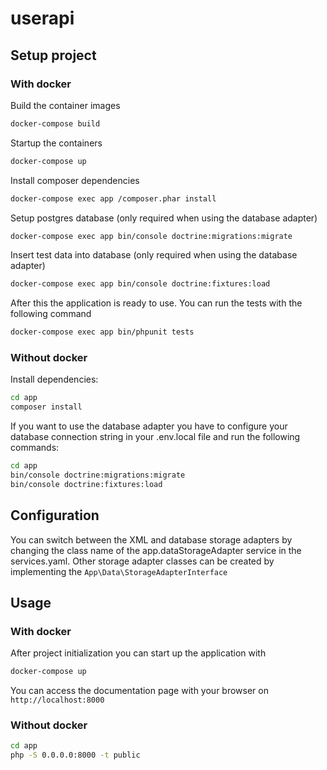 # userapi

## Setup project

### With docker

Build the container images

```bash
docker-compose build
```

Startup the containers

```bash
docker-compose up
```

Install composer dependencies

```bash
docker-compose exec app /composer.phar install
```

Setup postgres database (only required when using the database adapter)

```bash
docker-compose exec app bin/console doctrine:migrations:migrate
```

Insert test data into database (only required when using the database adapter)

```bash
docker-compose exec app bin/console doctrine:fixtures:load
```

After this the application is ready to use. You can run the tests with the following command

```bash
docker-compose exec app bin/phpunit tests
```

### Without docker

Install dependencies: 

```bash
cd app
composer install
```

If you want to use the database adapter you have to configure your database connection string in your
.env.local file and run the following commands:

```bash
cd app
bin/console doctrine:migrations:migrate
bin/console doctrine:fixtures:load
```

## Configuration

You can switch between the XML and database storage adapters by changing the class name of the app.dataStorageAdapter
service in the services.yaml. Other storage adapter classes can be created by implementing the 
`App\Data\StorageAdapterInterface` 

## Usage

### With docker

After project initialization you can start up the application with

```bash
docker-compose up
```

You can access the documentation page with your browser on `http://localhost:8000`

### Without docker

```bash
cd app
php -S 0.0.0.0:8000 -t public
```